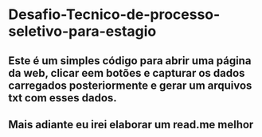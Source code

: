 # Desafio-Tecnico-de-processo-seletivo-para-estagio

## Este é um simples código para abrir uma página da web, clicar eem botões e capturar os dados carregados posteriormente e gerar um arquivos txt com esses dados. 
## Mais adiante eu irei elaborar um read.me melhor
